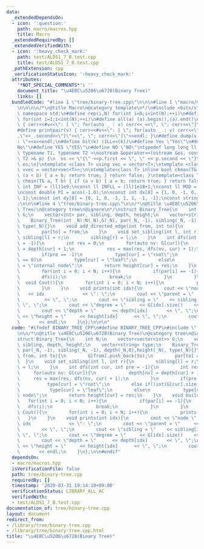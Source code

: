 ```yaml
---
data:
  _extendedDependsOn:
  - icon: ':question:'
    path: macro/macros.hpp
    title: Macro
  _extendedRequiredBy: []
  _extendedVerifiedWith:
  - icon: ':heavy_check_mark:'
    path: test/ALDS1_7_B.test.cpp
    title: test/ALDS1_7_B.test.cpp
  _pathExtension: cpp
  _verificationStatusIcon: ':heavy_check_mark:'
  attributes:
    '*NOT_SPECIAL_COMMENTS*': ''
    document_title: "\u4E8C\u5206\u6728(Binary Tree)"
    links: []
  bundledCode: "#line 1 \"tree/binary-tree.cpp\"\n\n\n#line 1 \"macro/macros.hpp\"\
    \n\n\n\n/*\n@title Macro\n@category template\n*/\n#include <bits/stdc++.h>\nusing\
    \ namespace std;\n#define rep(i,N) for(int i=0;i<int(N);++i)\n#define rep1(i,N)\
    \ for(int i=1;i<int(N);++i)\n#define all(a) (a).begin(),(a).end()\n#define print(v)\
    \ { cerr<<#v<<\": [ \"; for(auto _ : v) cerr<<_<<\", \"; cerr<<\"]\"<<endl; }\n\
    #define printpair(v) { cerr<<#v<<\": [ \"; for(auto _ : v) cerr<<\"{\"<<_.first<<\"\
    ,\"<<_.second<<\"}\"<<\", \"; cerr<<\"]\"<<endl; }\n#define dump(x) cerr<<#x<<\"\
    : \"<<x<<endl;\n#define bit(k) (1LL<<(k))\n#define Yes \"Yes\"\n#define No \"\
    No\"\n#define YES \"YES\"\n#define NO \"NO\"\ntypedef long long ll;\n\ntemplate<\
    \ typename T1, typename T2 >\nostream &operator<<(ostream &os, const pair< T1,\
    \ T2 >& p) {\n  os << \"{\" <<p.first << \", \" << p.second << \"}\";\n  return\
    \ os;\n}\ntemplate <class T> using vec = vector<T>;\ntemplate <class T> using\
    \ vvec = vector<vec<T>>;\n\ntemplate<class T> inline bool chmax(T& a, T b) { if\
    \ (a < b) { a = b; return true; } return false; }\ntemplate<class T> inline bool\
    \ chmin(T& a, T b) { if (a > b) { a = b; return true; } return false; }\n\nconst\
    \ int INF = (ll)1e9;\nconst ll INFLL = (ll)1e18+1;\nconst ll MOD = (ll)1e9+7;\n\
    \nconst double PI = acos(-1.0);\n\nconst int dx[8] = {1, 0, -1, 0, 1, -1, -1,\
    \ 1};\nconst int dy[8] = {0, 1, 0, -1, 1, 1, -1, -1};\nconst string dir = \"DRUL\"\
    ;\n\n\n#line 4 \"tree/binary-tree.cpp\"\n\n/*\n@title \u4E8C\u5206\u6728(Binary\
    \ Tree)\n@category tree\n@ignore\n*/\nstruct Binary_Tree{\n    int N;\n    vector<vector<int>>\
    \ G;\n    vector<int> par, sibling, depth, height;\n    vector<string> type;\n\
    \    Binary_Tree(int _N):N(_N),G(_N), par(_N, -1), sibling(_N, -1), depth(_N,0),height(_N),\
    \ type(_N){}\n    void add_directed_edge(int from, int to){\n        G[from].push_back(to);\n\
    \        par[to] = from;\n    }\n    void set_sibling(int l, int r){\n       \
    \ sibling[l] = r;\n        sibling[r] = l;\n    }\n    int dfs(int cur, int pre\
    \ = -1){\n        int res = 0;\n        for(auto nv: G[cur]){\n            depth[nv]\
    \ = depth[cur] + 1;\n            res = max(res, dfs(nv, cur) + 1);\n        }\n\
    \        if(pre == -1)\n            type[cur] = \"root\";\n        else if((int)G[cur].size()\
    \ == 0)\n            type[cur] = \"leaf\";\n        else\n            type[cur]\
    \ = \"internal node\";\n        return height[cur] = res;\n    }\n    void build(){\n\
    \        for(int i = 0; i < N; i++){\n            if(par[i] == -1){\n        \
    \        dfs(i);\n                break;\n            }\n        }\n    }\n  \
    \  void Cout(){\n        for(int i = 0; i < N; i++){\n            prints(i);\n\
    \        }\n    }\n    void prints(int idx){\n        cout << \"node \"      \
    \   << idx              << \": \";\n        cout << \"parent = \"     << par[idx]\
    \         << \", \";\n        cout << \"sibling = \"    << sibling[idx]     <<\
    \ \", \";\n        cout << \"degree = \"     << G[idx].size()    << \", \"; \n\
    \        cout << \"depth = \"      << depth[idx]       << \", \";\n        cout\
    \ << \"height = \"     << height[idx]      << \", \";\n        cout << type[idx]\
    \       << endl;\n    }\n};\n\n\n"
  code: "#ifndef BINARY_TREE_CPP\n#define BINARY_TREE_CPP\n#include \"../macro/macros.hpp\"\
    \n\n/*\n@title \u4E8C\u5206\u6728(Binary Tree)\n@category tree\n@ignore\n*/\n\
    struct Binary_Tree{\n    int N;\n    vector<vector<int>> G;\n    vector<int> par,\
    \ sibling, depth, height;\n    vector<string> type;\n    Binary_Tree(int _N):N(_N),G(_N),\
    \ par(_N, -1), sibling(_N, -1), depth(_N,0),height(_N), type(_N){}\n    void add_directed_edge(int\
    \ from, int to){\n        G[from].push_back(to);\n        par[to] = from;\n  \
    \  }\n    void set_sibling(int l, int r){\n        sibling[l] = r;\n        sibling[r]\
    \ = l;\n    }\n    int dfs(int cur, int pre = -1){\n        int res = 0;\n   \
    \     for(auto nv: G[cur]){\n            depth[nv] = depth[cur] + 1;\n       \
    \     res = max(res, dfs(nv, cur) + 1);\n        }\n        if(pre == -1)\n  \
    \          type[cur] = \"root\";\n        else if((int)G[cur].size() == 0)\n \
    \           type[cur] = \"leaf\";\n        else\n            type[cur] = \"internal\
    \ node\";\n        return height[cur] = res;\n    }\n    void build(){\n     \
    \   for(int i = 0; i < N; i++){\n            if(par[i] == -1){\n             \
    \   dfs(i);\n                break;\n            }\n        }\n    }\n    void\
    \ Cout(){\n        for(int i = 0; i < N; i++){\n            prints(i);\n     \
    \   }\n    }\n    void prints(int idx){\n        cout << \"node \"         <<\
    \ idx              << \": \";\n        cout << \"parent = \"     << par[idx] \
    \        << \", \";\n        cout << \"sibling = \"    << sibling[idx]     <<\
    \ \", \";\n        cout << \"degree = \"     << G[idx].size()    << \", \"; \n\
    \        cout << \"depth = \"      << depth[idx]       << \", \";\n        cout\
    \ << \"height = \"     << height[idx]      << \", \";\n        cout << type[idx]\
    \       << endl;\n    }\n};\n\n#endif"
  dependsOn:
  - macro/macros.hpp
  isVerificationFile: false
  path: tree/binary-tree.cpp
  requiredBy: []
  timestamp: '2020-03-31 19:14:10+09:00'
  verificationStatus: LIBRARY_ALL_AC
  verifiedWith:
  - test/ALDS1_7_B.test.cpp
documentation_of: tree/binary-tree.cpp
layout: document
redirect_from:
- /library/tree/binary-tree.cpp
- /library/tree/binary-tree.cpp.html
title: "\u4E8C\u5206\u6728(Binary Tree)"
---
```

